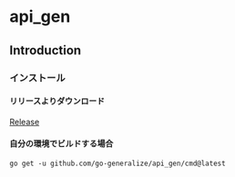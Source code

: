 # api_gen

## Introduction

### インストール

#### リリースよりダウンロード
[Release](https://github.com/go-generalize/api_gen/releases/)

#### 自分の環境でビルドする場合
```shell script
go get -u github.com/go-generalize/api_gen/cmd@latest
```
